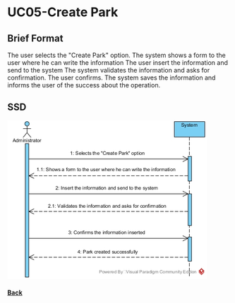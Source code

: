 # UC05-Create Park

## Brief Format

The user selects the "Create Park" option.
The system shows a form to the user where he can write the information
The user insert the information and send to the system
The system validates the information and asks for confirmation. 
The user confirms. 
The system saves the information and informs the user of the success about the operation.

## SSD
![UC05-Create Park-SSD](UC05-SSD.jpg)

#### [Back](../UseCases.md)